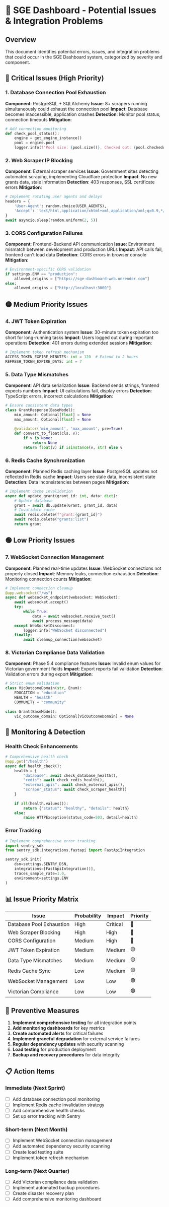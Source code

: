 # 🚨 SGE Dashboard - Potential Issues & Integration Problems

## Overview
This document identifies potential errors, issues, and integration problems that could occur in the SGE Dashboard system, categorized by severity and component.

## 🔴 **Critical Issues (High Priority)**

### 1. Database Connection Pool Exhaustion
**Component**: PostgreSQL + SQLAlchemy
**Issue**: 8+ scrapers running simultaneously could exhaust the connection pool
**Impact**: Database becomes inaccessible, application crashes
**Detection**: Monitor pool status, connection timeouts
**Mitigation**:
```python
# Add connection monitoring
def check_pool_status():
    engine = get_engine_instance()
    pool = engine.pool
    logger.info(f"Pool size: {pool.size()}, Checked out: {pool.checkedout()}")
```

### 2. Web Scraper IP Blocking
**Component**: External scraper services
**Issue**: Government sites detecting automated scraping, implementing Cloudflare protection
**Impact**: No new grants data, stale information
**Detection**: 403 responses, SSL certificate errors
**Mitigation**:
```python
# Implement rotating user agents and delays
headers = {
    'User-Agent': random.choice(USER_AGENTS),
    'Accept': 'text/html,application/xhtml+xml,application/xml;q=0.9,*/*;q=0.8'
}
await asyncio.sleep(random.uniform(2, 5))
```

### 3. CORS Configuration Failures
**Component**: Frontend-Backend API communication
**Issue**: Environment mismatch between development and production URLs
**Impact**: API calls fail, frontend can't load data
**Detection**: CORS errors in browser console
**Mitigation**:
```python
# Environment-specific CORS validation
if settings.ENV == "production":
    allowed_origins = ["https://sge-dashboard-web.onrender.com"]
else:
    allowed_origins = ["http://localhost:3000"]
```

## 🟡 **Medium Priority Issues**

### 4. JWT Token Expiration
**Component**: Authentication system
**Issue**: 30-minute token expiration too short for long-running tasks
**Impact**: Users logged out during important operations
**Detection**: 401 errors during extended sessions
**Mitigation**:
```python
# Implement token refresh mechanism
ACCESS_TOKEN_EXPIRE_MINUTES: int = 120  # Extend to 2 hours
REFRESH_TOKEN_EXPIRE_DAYS: int = 7
```

### 5. Data Type Mismatches
**Component**: API data serialization
**Issue**: Backend sends strings, frontend expects numbers
**Impact**: UI calculations fail, display errors
**Detection**: TypeScript errors, incorrect calculations
**Mitigation**:
```python
# Ensure consistent data types
class GrantResponse(BaseModel):
    min_amount: Optional[float] = None
    max_amount: Optional[float] = None
    
    @validator('min_amount', 'max_amount', pre=True)
    def convert_to_float(cls, v):
        if v is None:
            return None
        return float(v) if isinstance(v, str) else v
```

### 6. Redis Cache Synchronization
**Component**: Planned Redis caching layer
**Issue**: PostgreSQL updates not reflected in Redis cache
**Impact**: Users see stale data, inconsistent state
**Detection**: Data inconsistencies between pages
**Mitigation**:
```python
# Implement cache invalidation
async def update_grant(grant_id: int, data: dict):
    # Update database
    grant = await db.update(Grant, grant_id, data)
    # Invalidate cache
    await redis.delete(f"grant:{grant_id}")
    await redis.delete("grants:list")
    return grant
```

## 🟢 **Low Priority Issues**

### 7. WebSocket Connection Management
**Component**: Planned real-time updates
**Issue**: WebSocket connections not properly closed
**Impact**: Memory leaks, connection exhaustion
**Detection**: Monitoring connection counts
**Mitigation**:
```python
# Implement connection cleanup
@app.websocket("/ws")
async def websocket_endpoint(websocket: WebSocket):
    await websocket.accept()
    try:
        while True:
            data = await websocket.receive_text()
            await process_message(data)
    except WebSocketDisconnect:
        logger.info("WebSocket disconnected")
    finally:
        await cleanup_connection(websocket)
```

### 8. Victorian Compliance Data Validation
**Component**: Phase 5.4 compliance features
**Issue**: Invalid enum values for Victorian government fields
**Impact**: Export reports fail validation
**Detection**: Validation errors during export
**Mitigation**:
```python
# Strict enum validation
class VicOutcomeDomain(str, Enum):
    EDUCATION = "education"
    HEALTH = "health"
    COMMUNITY = "community"
    
class Grant(BaseModel):
    vic_outcome_domain: Optional[VicOutcomeDomain] = None
```

## 🔧 **Monitoring & Detection**

### Health Check Enhancements
```python
# Comprehensive health check
@app.get("/health")
async def health_check():
    health = {
        "database": await check_database_health(),
        "redis": await check_redis_health(),
        "external_apis": await check_external_apis(),
        "scraper_status": await check_scraper_health()
    }
    
    if all(health.values()):
        return {"status": "healthy", "details": health}
    else:
        raise HTTPException(status_code=503, detail=health)
```

### Error Tracking
```python
# Implement comprehensive error tracking
import sentry_sdk
from sentry_sdk.integrations.fastapi import FastApiIntegration

sentry_sdk.init(
    dsn=settings.SENTRY_DSN,
    integrations=[FastApiIntegration()],
    traces_sample_rate=1.0,
    environment=settings.ENV
)
```

## 📊 **Issue Priority Matrix**

| Issue | Probability | Impact | Priority |
|-------|-------------|--------|----------|
| Database Pool Exhaustion | High | Critical | 🔴 |
| Web Scraper Blocking | High | High | 🔴 |
| CORS Configuration | Medium | High | 🔴 |
| JWT Token Expiration | Medium | Medium | 🟡 |
| Data Type Mismatches | Medium | Medium | 🟡 |
| Redis Cache Sync | Low | Medium | 🟡 |
| WebSocket Management | Low | Low | 🟢 |
| Victorian Compliance | Low | Low | 🟢 |

## 🚀 **Preventive Measures**

1. **Implement comprehensive testing** for all integration points
2. **Add monitoring dashboards** for key metrics
3. **Create automated alerts** for critical failures
4. **Implement graceful degradation** for external service failures
5. **Regular dependency updates** with security scanning
6. **Load testing** for production deployment
7. **Backup and recovery procedures** for data integrity

## 📋 **Action Items**

### Immediate (Next Sprint)
- [ ] Add database connection pool monitoring
- [ ] Implement Redis cache invalidation strategy
- [ ] Add comprehensive health checks
- [ ] Set up error tracking with Sentry

### Short-term (Next Month)
- [ ] Implement WebSocket connection management
- [ ] Add automated dependency security scanning
- [ ] Create load testing suite
- [ ] Implement token refresh mechanism

### Long-term (Next Quarter)
- [ ] Add Victorian compliance data validation
- [ ] Implement automated backup procedures
- [ ] Create disaster recovery plan
- [ ] Add comprehensive monitoring dashboard 